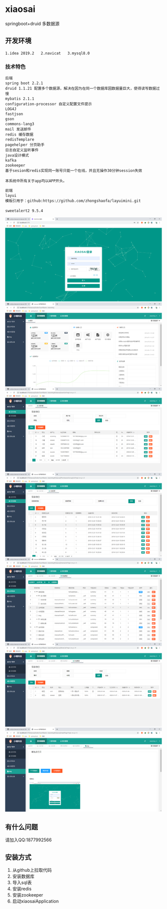 # xiaosai
springboot+druid 多数据源

## 开发环境
```
1.idea 2019.2   2.navicat   3.mysql8.0
```
### 技术特色
```
后端
spring boot 2.2.1
druid 1.1.21 配置多个数据源，解决在因为在同一个数据库因数据量巨大，使得读写数据过慢
mybatis 2.1.1
configuration-processor 自定义配置文件提示
LOG4J
fastjson
gson
commons-lang3
mail 发送邮件
redis 缓存数据
redisTemplare
pagehelper 分页助手
日志自定义监听事件
java设计模式
kafka
zookeeper
基于sesion和redis实现同一账号只能一个在线，并且无操作30分钟session失效

本系统中所有关于app均以APP开头。
```
```
前端
layui
模板引用于：github:https://github.com/zhongshaofa/layuimini.git

sweetalert2 9.5.4
```
![image](https://github.com/cozilyo/xiaosai/blob/master/src/main/resources/static/readmeImg/login.1.png)
![image](https://github.com/cozilyo/xiaosai/blob/master/src/main/resources/static/readmeImg/index.1.png)
![image](https://github.com/cozilyo/xiaosai/blob/master/src/main/resources/static/readmeImg/user.1.png)
![image](https://github.com/cozilyo/xiaosai/blob/master/src/main/resources/static/readmeImg/permiss.1.png)
![image](https://github.com/cozilyo/xiaosai/blob/master/src/main/resources/static/readmeImg/menu.1.png)
![image](https://github.com/cozilyo/xiaosai/blob/master/src/main/resources/static/readmeImg/time.1.png)
![image](https://github.com/cozilyo/xiaosai/blob/master/src/main/resources/static/readmeImg/blog.1.png)
## 有什么问题
请加入QQ:1877992566

## 安装方式
1. 从github上拉取代码
2. 安装数据库
3. 导入sql表
4. 安装redis
5. 安装zookeeper
6. 启动xiaosaiApplication


